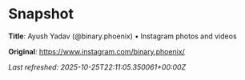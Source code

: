 # Snapshot

**Title**: Ayush Yadav (&#064;binary.phoenix) • Instagram photos and videos

**Original**: <https://www.instagram.com/binary.phoenix/>

_Last refreshed: 2025-10-25T22:11:05.350061+00:00Z_
